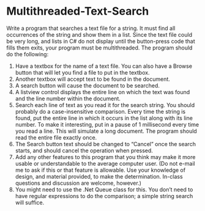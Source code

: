 # Multithreaded-Text-Search

Write a program that searches a text file for a string.  It must find all occurrences of the string and show them in a list.  Since the text file could be very long, and lists in C# do not display until the button-press code that fills them exits, your program must be multithreaded.  The program should do the following:
1.	Have a textbox for the name of a text file.  You can also have a Browse button that will let you find a file to put in the textbox.
2.	Another textbox will accept text to be found in the document.
3.	A search button will cause the document to be searched.
4.	A listview control displays the entire line on which the text was found and the line number within the document.
5.	Search each line of text as you read it for the search string.  You should probably do a case-insensitive comparison.  Every time the string is found, put the entire line in which it occurs in the list along with its line number.  To make it interesting, put in a pause of 1 millisecond every time you read a line.  This will simulate a long document.  The program should read the entire file exactly once.
6.	The Search button text should be changed to “Cancel” once the search starts, and should cancel the operation when pressed.
7.	Add any other features to this program that you think may make it more usable or understandable to the average computer user.  (Do not e-mail me to ask if this or that feature is allowable.  Use your knowledge of design, and material provided, to make the determination.  In-class questions and discussion are welcome, however.)
8.	You might need to use the .Net Queue class for this.
You don’t need to have regular expressions to do the comparison; a simple string search will suffice.
